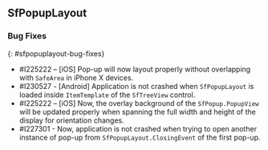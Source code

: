 ## SfPopupLayout

### Bug Fixes
{: #sfpopuplayout-bug-fixes}

* \#I225222 – [iOS] Pop-up will now layout properly without overlapping with `SafeArea` in iPhone X devices.
* \#I230527 - [Android] Application is not crashed when `SfPopupLayout` is loaded inside `ItemTemplate` of the `SfTreeView` control.
* \#I225222 – [iOS] Now, the overlay background of the `SfPopup.PopupView` will be updated properly when spanning the full width and height of the display for orientation changes.
* \#I227301 - Now, application is not crashed when trying to open another instance of pop-up from `SfPopupLayout.ClosingEvent` of the first pop-up.